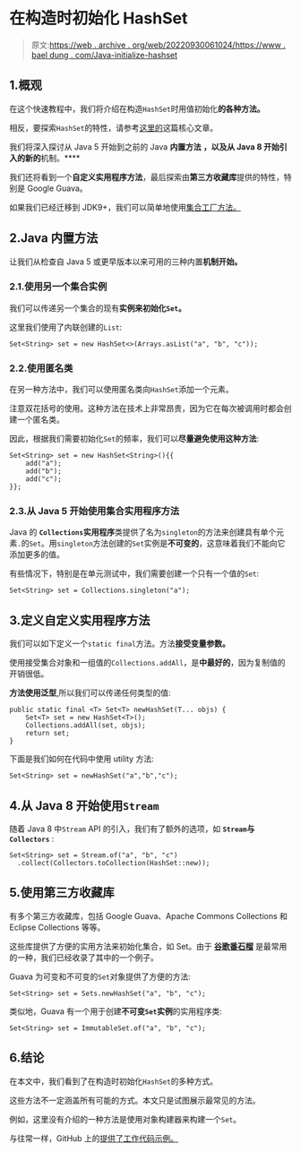 # 在构造时初始化 HashSet

> 原文:[https://web . archive . org/web/20220930061024/https://www . bael dung . com/Java-initialize-hashset](https://web.archive.org/web/20220930061024/https://www.baeldung.com/java-initialize-hashset)

## 1.概观

在这个快速教程中，我们将介绍在构造`HashSet`时用值初始化**的各种方法。**

相反，要探索`HashSet`的特性，请参考[这里的](/web/20220926153229/https://www.baeldung.com/java-hashset)这篇核心文章。

我们将深入探讨从 Java 5 开始到之前的 Java **内置方法** **，以及从 Java 8 开始引入的新的**机制。****

我们还将看到一个**自定义实用程序方法**，最后探索由**第三方收藏库**提供的特性，特别是 Google Guava。

如果我们已经迁移到 JDK9+，我们可以简单地使用[集合工厂方法。](/web/20220926153229/https://www.baeldung.com/java-9-collections-factory-methods)

## 2.Java 内置方法

让我们从检查自 Java 5 或更早版本以来可用的三种内置**机制开始。**

### 2.1.使用另一个集合实例

我们可以传递另一个集合的现有**实例来初始化`Set`。**

这里我们使用了内联创建的`List`:

```
Set<String> set = new HashSet<>(Arrays.asList("a", "b", "c"));
```

### 2.2.使用匿名类

在另一种方法中，我们可以使用匿名类向`HashSet`添加一个元素。

注意双花括号的使用。这种方法在技术上非常昂贵，因为它在每次被调用时都会创建一个匿名类。

因此，根据我们需要初始化`Set`的频率，我们可以**尽量避免使用这种方法**:

```
Set<String> set = new HashSet<String>(){{
    add("a");
    add("b");
    add("c");
}};
```

### 2.3.从 Java 5 开始使用集合实用程序方法

Java 的 **`Collections`实用程序**类提供了名为`singleton`的方法来创建具有单个元素`.`的`Set`。用`singleton`方法创建的`Set`实例是**不可变的**，这意味着我们不能向它添加更多的值。

有些情况下，特别是在单元测试中，我们需要创建一个只有一个值的`Set`:

```
Set<String> set = Collections.singleton("a");
```

## 3.定义自定义实用程序方法

我们可以如下定义一个`static final`方法。方法**接受变量参数。**

使用接受集合对象和一组值的`Collections.addAll`，是**中最好的**，因为复制值的开销很低。

**方法使用泛型**,所以我们可以传递任何类型的值:

```
public static final <T> Set<T> newHashSet(T... objs) {
    Set<T> set = new HashSet<T>();
    Collections.addAll(set, objs);
    return set;
}
```

下面是我们如何在代码中使用 utility 方法:

```
Set<String> set = newHashSet("a","b","c");
```

## 4.从 Java 8 开始使用`Stream`

随着 Java 8 中`Stream` API 的引入，我们有了额外的选项，如 **`Stream`与`Collectors`** :

```
Set<String> set = Stream.of("a", "b", "c")
  .collect(Collectors.toCollection(HashSet::new));
```

## 5.使用第三方收藏库

有多个第三方收藏库，包括 Google Guava、Apache Commons Collections 和 Eclipse Collections 等等。

这些库提供了方便的实用方法来初始化集合，如 Set。由于 [**谷歌番石榴**](https://web.archive.org/web/20220926153229/https://search.maven.org/classic/#search%7Cga%7C1%7Cg%3A%22com.google.guava%22) 是最常用的一种，我们已经收录了其中的一个例子。

Guava 为可变和不可变的`Set`对象提供了方便的方法:

```
Set<String> set = Sets.newHashSet("a", "b", "c");
```

类似地，Guava 有一个用于创建**不可变`Set`实例**的实用程序类:

```
Set<String> set = ImmutableSet.of("a", "b", "c");
```

## 6.结论

在本文中，我们看到了在构造时初始化`HashSet`的多种方式。

这些方法不一定涵盖所有可能的方式。本文只是试图展示最常见的方法。

例如，这里没有介绍的一种方法是使用对象构建器来构建一个`Set`。

与往常一样，GitHub 上的[提供了工作代码示例。](https://web.archive.org/web/20220926153229/https://github.com/eugenp/tutorials/tree/master/core-java-modules/core-java-collections-set)